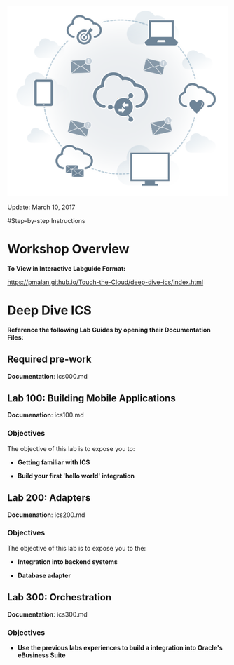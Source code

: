 ![](images/300/HeaderImage.png)  

Update: March 10, 2017


#Step-by-step Instructions

# Workshop Overview

**To View in Interactive Labguide Format:**  

https://pmalan.github.io/Touch-the-Cloud/deep-dive-ics/index.html

# Deep Dive ICS

**Reference the following Lab Guides by opening their Documentation Files:**
## Required pre-work

**Documentation**: ics000.md

## Lab 100: Building Mobile Applications

**Documenation**: ics100.md

### Objectives
The objective of this lab is to expose you to:

- **Getting familiar with ICS**

- **Build your first 'hello world' integration**
    
## Lab 200: Adapters

**Documenation**: ics200.md

### Objectives
The objective of this lab is to expose you to the:

- **Integration into backend systems**

- **Database adapter**

## Lab 300: Orchestration

**Documentation**: ics300.md

### Objectives

- **Use the previous labs experiences to build a integration into Oracle's eBusiness Suite**

